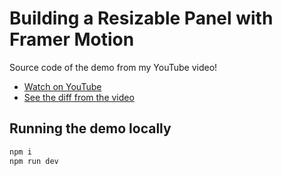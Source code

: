 # Building a Resizable Panel with Framer Motion

Source code of the demo from my YouTube video!

- [Watch on YouTube](https://youtu.be/G3OyF-lRAWo)
- [See the diff from the video](https://github.com/samselikoff/2022-06-09-resizable-panel/commit/fe04a842367657b4acb1058c454d3eca739c419d)

## Running the demo locally

```sh
npm i
npm run dev
```
